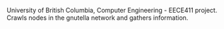 University of British Columbia, Computer Engineering - EECE411 project. Crawls nodes in the gnutella network and gathers information.